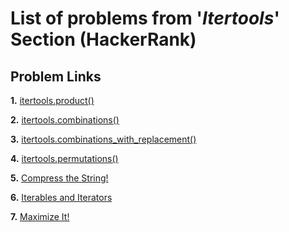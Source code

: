# List of problems from '*Itertools*' Section (HackerRank)

## Problem Links 

**1.** [itertools.product()](https://www.hackerrank.com/challenges/itertools-product/problem)

**2.** [itertools.combinations()](https://www.hackerrank.com/challenges/itertools-combinations/problem)

**3.** [itertools.combinations_with_replacement()](https://www.hackerrank.com/challenges/itertools-combinations-with-replacement/problem)

**4.** [itertools.permutations()](https://www.hackerrank.com/challenges/itertools-permutations/problem)

**5.** [Compress the String!](https://www.hackerrank.com/challenges/compress-the-string/problem)

**6.** [Iterables and Iterators](https://www.hackerrank.com/challenges/iterables-and-iterators/problem)

**7.** [Maximize It!](https://www.hackerrank.com/challenges/maximize-it/problem)
